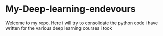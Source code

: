 # My-Deep-learning-endevours
Welcome to my repo. Here i will try to consolidate the python code i have written for the various deep learning courses i took 
